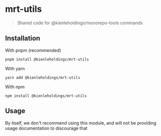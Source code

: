 # mrt-utils

> Shared code for @kienleholdings/monorepo-tools commands

## Installation

With pnpm (recommended)

```
pnpm install @kienleholdings/mrt-utils
```

With yarn

```
yarn add @kienleholdings/mrt-utils
```

With npm

```
npm install @kienleholdings/mrt-utils
```

## Usage

By itself, we don't recommend using this module, and will not be providing usage documentation to
discourage that
